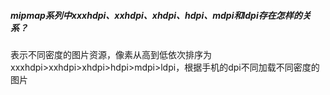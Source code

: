 ##### mipmap系列中xxxhdpi、xxhdpi、xhdpi、hdpi、mdpi和ldpi存在怎样的关系？ 
表示不同密度的图片资源，像素从高到低依次排序为xxxhdpi>xxhdpi>xhdpi>hdpi>mdpi>ldpi，根据手机的dpi不同加载不同密度的图片
